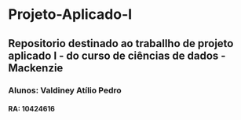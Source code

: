 # Projeto-Aplicado-I
## Repositorio destinado ao traballho de projeto aplicado I - do curso de ciências de dados - Mackenzie
### Alunos: Valdiney Atílio Pedro 
#### RA: 10424616
